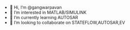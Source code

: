 - 👋 Hi, I’m @gangwarpavan
- 👀 I’m interested in MATLAB/SIMULINK
- 🌱 I’m currently learning AUTOSAR
- 💞️ I’m looking to collaborate on STATEFLOW,AUTOSAR,EV


<!---
gangwarpavan/gangwarpavan is a ✨ special ✨ repository because its `README.md` (this file) appears on your GitHub profile.
You can click the Preview link to take a look at your changes.
--->
